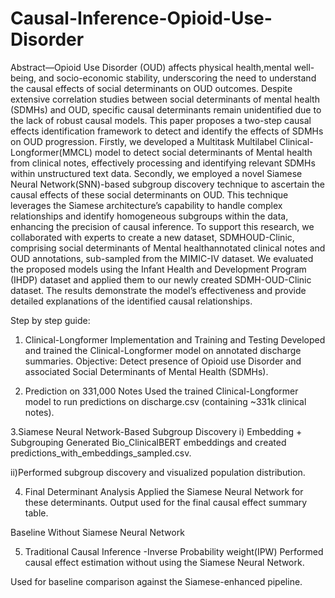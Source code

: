# Causal-Inference-Opioid-Use-Disorder

Abstract—Opioid Use Disorder (OUD) affects physical health,mental well-being, and socio-economic stability, underscoring the need to understand the causal effects of social determinants on OUD outcomes. Despite extensive correlation studies between social determinants of mental health (SDMHs) and OUD, specific causal determinants remain unidentified due to the lack of robust causal models. This paper proposes a two-step causal effects identification framework to detect and identify the effects of SDMHs on OUD progression. Firstly, we developed a Multitask Multilabel Clinical-Longformer(MMCL) model to detect social determinants of Mental health from clinical notes, effectively processing and identifying relevant SDMHs within unstructured text data. Secondly, we employed a novel Siamese Neural Network(SNN)-based subgroup discovery technique to ascertain the causal effects of these social determinants on OUD. This technique leverages the Siamese architecture’s capability to handle complex relationships and identify homogeneous subgroups within the data, enhancing the precision of causal inference. To support this research, we collaborated with experts to create a new dataset, SDMHOUD-Clinic, comprising social determinants of Mental healthannotated clinical notes and OUD annotations, sub-sampled from the MIMIC-IV dataset. We evaluated the proposed models using the Infant Health and Development Program (IHDP) dataset and applied them to our newly created SDMH-OUD-Clinic dataset. The results demonstrate the model’s effectiveness and provide
detailed explanations of the identified causal relationships.

Step by step guide:
1. Clinical-Longformer Implementation and Training and Testing
Developed and trained the Clinical-Longformer model on annotated discharge summaries.
Objective: Detect presence of Opioid use Disorder and associated Social Determinants of Mental Health (SDMHs).

2. Prediction on 331,000 Notes 
Used the trained Clinical-Longformer model to run predictions on discharge.csv (containing ~331k clinical notes).

3.Siamese Neural Network-Based Subgroup Discovery
i) Embedding + Subgrouping 
Generated Bio_ClinicalBERT embeddings and created predictions_with_embeddings_sampled.csv.

ii)Performed subgroup discovery and visualized population distribution.

4. Final Determinant Analysis 
Applied the Siamese Neural Network for these determinants.
Output used for the final causal effect summary table.

Baseline Without Siamese Neural Network

5. Traditional Causal Inference -Inverse Probability weight(IPW)
Performed causal effect estimation without using the Siamese Neural Network.

Used for baseline comparison against the Siamese-enhanced pipeline.

